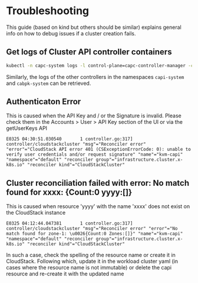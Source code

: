 # Troubleshooting

This guide (based on kind but others should be similar) explains general info on how to debug issues if a cluster creation fails.

## Get logs of Cluster API controller containers

```bash
kubectl -n capc-system logs -l control-plane=capc-controller-manager -c manager
```

Similarly, the logs of the other controllers in the namespaces `capi-system` and `cabpk-system` can be retrieved.

## Authenticaton Error

This is caused when the API Key and / or the Signature is invalid.
Please check them in the Accounts > User > API Key section of the UI or via the getUserKeys API
```
E0325 04:30:51.030540       1 controller.go:317] controller/cloudstackcluster "msg"="Reconciler error" "error"="CloudStack API error 401 (CSExceptionErrorCode: 0): unable to verify user credentials and/or request signature" "name"="kvm-capi" "namespace"="default" "reconciler group"="infrastructure.cluster.x-k8s.io" "reconciler kind"="CloudStackCluster"

```

## Cluster reconciliation failed with error: No match found for xxxx: {Count:0 yyyy:[]}

This is caused when resource 'yyyy' with the name 'xxxx' does not exist on the CloudStack instance
```
E0325 04:12:44.047381       1 controller.go:317] controller/cloudstackcluster "msg"="Reconciler error" "error"="No match found for zone-1: \u0026{Count:0 Zones:[]}" "name"="kvm-capi" "namespace"="default" "reconciler group"="infrastructure.cluster.x-k8s.io" "reconciler kind"="CloudStackCluster"
```
In such a case, check the spelling of the resource name or create it in CloudStack. Following which, update it in the workload cluster yaml
(in cases where the resource name is not immutable) or delete the capi resource and re-create it with the updated name

